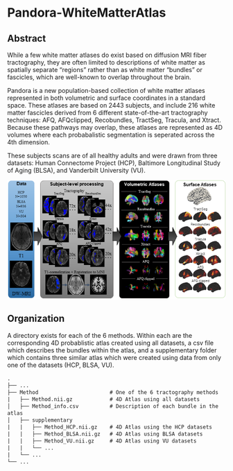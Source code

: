 # Pandora-WhiteMatterAtlas

## Abstract
While a few white matter atlases do exist based on diffusion MRI fiber tractography, they are often limited to descriptions of white matter as spatially separate “regions” rather than as white matter “bundles” or fascicles, which are well-known to overlap throughout the brain. 

Pandora is a new population-based collection of white matter atlases represented in both volumetric and surface coordinates in a standard space. These atlases are based on 2443 subjects, and include 216 white matter fascicles derived from 6 different state-of-the-art tractography techniques: AFQ, AFQclipped, Recobundles, TractSeg, Tracula, and Xtract. Because these pathways may overlap, these atlases are represented as 4D volumes where each probabalistic segmentation is seperated across the 4th dimension.

These subjects scans are of all healthy adults and were drawn from three datasets: Human Connectome Project (HCP), Baltimore Longitudinal Study of Aging (BLSA), and Vanderbilt University (VU). 

![Pipeline](https://github.com/MASILab/Pandora-WhiteMatterAtlas/blob/master/figures/pipeline.png?raw=true)

## Organization
A directory exists for each of the 6 methods. Within each are the corresponding 4D probablistic atlas created using all datasets, a csv file which describes the bundles within the atlas, and a supplementary folder which contains three similar atlas which were created using data from only one of the datasets (HCP, BLSA, VU).

    .
    ├── ...
    ├── Method                       # One of the 6 tractography methods
    |   ├── Method.nii.gz            # 4D Atlas using all datasets
    │   ├── Method_info.csv          # Description of each bundle in the atlas
    │   ├── supplementary
    |   |   ├── Method_HCP.nii.gz    # 4D Atlas using the HCP datasets
    |   |   ├── Method_BLSA.nii.gz   # 4D Atlas using BLSA datasets
    |   |   ├── Method_VU.nii.gz     # 4D Atlas using VU datasets
    |   |   └── ...   
    |   └── ...   
    └── ...   
